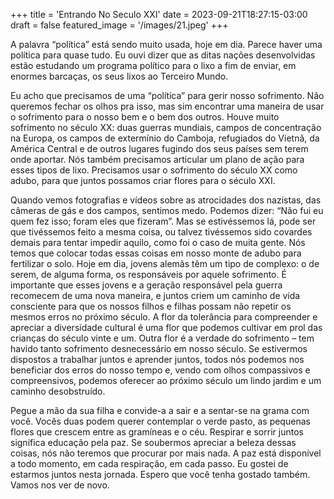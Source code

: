 +++
title = 'Entrando No Seculo XXI'
date = 2023-09-21T18:27:15-03:00
draft = false
featured_image = '/images/21.jpeg'
+++

A palavra “política” está sendo muito usada, hoje em dia. Parece haver uma política para quase tudo. Eu ouvi dizer que as ditas nações desenvolvidas estão estudando um programa político para o lixo a fim de enviar, em enormes barcaças, os seus lixos ao Terceiro Mundo.

Eu acho que precisamos de uma “política” para gerir nosso sofrimento. Não queremos fechar os olhos pra isso, mas sim encontrar uma maneira de usar o sofrimento para o nosso bem e o bem dos outros. Houve muito sofrimento no século XX: duas guerras mundiais, campos de concentração na Europa, os campos de extermínio do Camboja, refugiados do Vietnã, da América Central e de outros lugares fugindo dos seus países sem terem onde aportar. Nós também precisamos articular um plano de ação para esses tipos de lixo. Precisamos usar o sofrimento do século XX como adubo, para que juntos possamos criar flores para o século XXI.

Quando vemos fotografias e vídeos sobre as atrocidades dos nazistas, das câmeras de gás e dos campos, sentimos medo. Podemos dizer: “Não fui eu quem fez isso; foram eles que fizeram”. Mas se estivéssemos lá, pode ser que tivéssemos feito a mesma coisa, ou talvez tivéssemos sido covardes demais para tentar impedir aquilo, como foi o caso de muita gente. Nós temos que colocar todas essas coisas em nosso monte de adubo para fertilizar o solo. Hoje em dia, jovens alemãs têm um tipo de complexo: o de serem, de alguma forma, os responsáveis por aquele
sofrimento. É importante que esses jovens e a geração responsável pela guerra recomecem de uma nova maneira, e juntos criem um caminho de vida consciente para que os nossos filhos e filhas possam não repetir os mesmos erros no próximo século. A flor da tolerância para compreender e apreciar a diversidade cultural é uma flor que podemos cultivar em prol das crianças do século vinte e um. Outra flor é a verdade do sofrimento – tem havido tanto sofrimento desnecessário em nosso século. Se estivermos dispostos a trabalhar juntos e aprender juntos, todos nós podemos nos beneficiar dos erros do nosso tempo e, vendo com olhos compassivos e compreensivos, podemos oferecer ao próximo século um lindo jardim e um caminho desobstruído.

Pegue a mão da sua filha e convide-a a sair e a sentar-se na grama com você. Vocês duas podem querer contemplar o verde pasto, as pequenas flores que crescem entre as gramíneas e o céu. Respirar e sorrir juntos significa educação pela paz. Se soubermos apreciar a beleza dessas coisas, nós não teremos que procurar por mais nada. A paz está disponível a todo momento, em cada respiração, em cada passo.
Eu gostei de estarmos juntos nesta jornada. Espero que você tenha gostado também. Vamos nos ver de novo.
